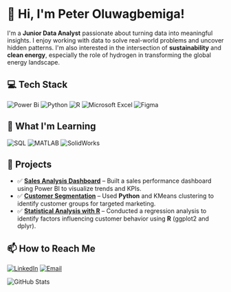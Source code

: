 # 👋 Hi, I'm Peter Oluwagbemiga!

I'm a **Junior Data Analyst** passionate about turning data into meaningful insights. I enjoy working with data to solve real-world problems and uncover hidden patterns. I'm also interested in the intersection of **sustainability** and **clean energy**, especially the role of hydrogen in transforming the global energy landscape.  


## 💻 **Tech Stack**
![Power Bi](https://img.shields.io/badge/power_bi-F2C811?style=for-the-badge&logo=powerbi&logoColor=black)
![Python](https://img.shields.io/badge/python-3670A0?style=for-the-badge&logo=python&logoColor=ffdd54) 
![R](https://img.shields.io/badge/r-%23276DC3.svg?style=for-the-badge&logo=r&logoColor=white) 
![Microsoft Excel](https://img.shields.io/badge/Microsoft_Excel-217346?style=for-the-badge&logo=microsoft-excel&logoColor=white)
![Figma](https://img.shields.io/badge/figma-%23F24E1E.svg?style=for-the-badge&logo=figma&logoColor=white)


## 🌱 **What I'm Learning**
![SQL](https://img.shields.io/badge/SQL-4479A1?style=for-the-badge&logo=mysql&logoColor=white)
![MATLAB](https://img.shields.io/badge/MATLAB-0076A8?style=for-the-badge&logo=Mathworks&logoColor=white)
![SolidWorks](https://img.shields.io/badge/SolidWorks-FF0000?style=for-the-badge&logo=solidworks&logoColor=white)
  

## 💼 **Projects**
- ✅ **[Sales Analysis Dashboard](#)** – Built a sales performance dashboard using Power BI to visualize trends and KPIs.  
- ✅ **[Customer Segmentation](#)** – Used **Python** and KMeans clustering to identify customer groups for targeted marketing.  
- ✅ **[Statistical Analysis with R](#)** – Conducted a regression analysis to identify factors influencing customer behavior using **R** (ggplot2 and dplyr).  


## 📫 **How to Reach Me**
[![LinkedIn](https://img.shields.io/badge/LinkedIn-0077B5?style=for-the-badge&logo=linkedin&logoColor=white)](https://www.linkedin.com/in/peter-oluwagbemiga)
[![Email](https://img.shields.io/badge/Email-D14836?style=for-the-badge&logo=gmail&logoColor=white)](mailto:oluwagbemigaptr@gmail.com)  


![GitHub Stats](https://github-readme-stats.vercel.app/api?username=oluwagbemigaptr&show_icons=true&theme=radical) 
